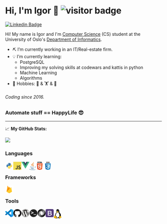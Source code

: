 # Hi, I'm Igor 👋 ![visitor badge](https://visitor-badge.glitch.me/badge?page_id=igormomc.visitor-badge)

[![Linkedin Badge](https://img.shields.io/badge/-LinkedIn-0e76a8?style=flat-square&logo=Linkedin&logoColor=white)](https://www.linkedin.com/in/igor-momcilovic-b61b85207/)

Hi! My name is Igor and I'm [Computer Science](https://www.uio.no/studier/program/informatikk-programmering/) (CS) student at the University of Oslo's [Department of Informatics](https://www.mn.uio.no/ifi/english/).

- ⛏  I’m currently working in an IT/Real-estate  firm. 
- 💡  I’m currently learning:
  - PostgreSQL
  - Improving my solving skills at codewars and kattis in python
  - Machine Learning
  - Algorithms
- 🎨  Hobbies: 🎾 & 🏋️ & 🍔 
###### Coding since 2016.

### Automate stuff  ==  HappyLife 😎

---

📈 **My GitHub Stats:**
<p>
  <img height="150em" src="https://github-readme-stats.vercel.app/api?username=igormomc&show_icons=true&hide_border=true&&count_private=true&include_all_commits=true" />
</p>

### Languages
<img align="left" alt="Python" width="26px" src="./Icons/python.png" />
<img align="left" alt="JavaScript" width="26px" src="./Icons/javascript.png" />
<img align="left" alt="Vue" width="26px" src="./Icons/vue.png" />
<img align="left" alt="Java" width="20px" src="./Icons/java.png" />
<img align="left" alt="HTML5" width="26px" src="./Icons/html.png" />
<img align="left" alt="CSS3" width="26px" src="./Icons/css.png" />
<br>

### Frameworks
<img align="left" alt="Firebase" width="26px" src="./Icons/firebase.png" />
<br>

### Tools
<img align="left" alt="Visual Studio Code" width="26px" src="https://raw.githubusercontent.com/github/explore/80688e429a7d4ef2fca1e82350fe8e3517d3494d/topics/visual-studio-code/visual-studio-code.png" />
<img align="left" alt="GitHub" width="26px" src="https://raw.githubusercontent.com/github/explore/78df643247d429f6cc873026c0622819ad797942/topics/github/github.png" />
<img align="left" alt="Wordpress" width="26px" src="./Icons/wordpress.png" />
<img align="left" alt="Terminal" width="26px" src="./Icons/terminal.png" />
<img align="left" alt="JSON" width="26px" src="./Icons/json.png" />
<img align="left" alt="Bootstrap" width="26px" src="./Icons/bootstrap.png" />
<img align="left" alt="Linux" width="26px" src="./Icons/linux2.jpeg" />


<br>
